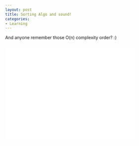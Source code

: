 ```yaml
---
layout: post
title: Sorting Algo and sound!
categories:
- Learning
---
```


And anyone remember those O(n) complexity order? :)

<iframe width="420" height="315" src="//www.youtube.com/embed/t8g-iYGHpEA" frameborder="0" allowfullscreen></iframe>
